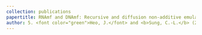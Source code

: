 ```yaml
---
collection: publications
papertitle: RNAmf and DNAmf: Recursive and diffusion non-additive emulators with active learning for multi-fidelity simulation in R
author: 5. <font color="green">Heo, J.</font> and <b>Sung, C.-L.</b> (2025)
---
```

